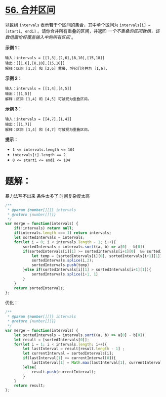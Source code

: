 # [56. 合并区间](https://leetcode.cn/problems/merge-intervals/)

以数组 `intervals` 表示若干个区间的集合，其中单个区间为 `intervals[i] = [starti, endi]` 。请你合并所有重叠的区间，并返回 *一个不重叠的区间数组，该数组需恰好覆盖输入中的所有区间* 。

 

**示例 1：**

```
输入：intervals = [[1,3],[2,6],[8,10],[15,18]]
输出：[[1,6],[8,10],[15,18]]
解释：区间 [1,3] 和 [2,6] 重叠, 将它们合并为 [1,6].
```

**示例 2：**

```
输入：intervals = [[1,4],[4,5]]
输出：[[1,5]]
解释：区间 [1,4] 和 [4,5] 可被视为重叠区间。
```

**示例 3：**

```
输入：intervals = [[4,7],[1,4]]
输出：[[1,7]]
解释：区间 [1,4] 和 [4,7] 可被视为重叠区间。
```

 

**提示：**

- `1 <= intervals.length <= 104`
- `intervals[i].length == 2`
- `0 <= starti <= endi <= 104`

# 题解：

暴力法写不出来 条件太多了 时间复杂度太高

```js
/**
 * @param {number[][]} intervals
 * @return {number[][]}
 */
var merge = function(intervals) {
    if(!intervals) return null;
    if(intervals.length === 1) return intervals;
    let sortedIntervals = intervals;
    for(let i = 0; i < intervals.length - 1; i++){
        sortedIntervals = intervals.sort((a, b) => a[0] - b[0])
        if(sortedIntervals[i][1] >= sortedIntervals[i+1][0]  && sortedIntervals[i][1] <= sortedIntervals[i+1][1]){
            let temp = [sortedIntervals[i][0], sortedIntervals[i+1][1]]
            sortedIntervals.splice(i,2);
            sortedIntervals.push(temp)
        }else if(sortedIntervals[i][1] > sortedIntervals[i+1][1]){
            sortedIntervals.splice(i+1, 1)
        }
    }
    return sortedIntervals;
};
```

优化：

```js
/**
 * @param {number[][]} intervals
 * @return {number[][]}
 */
var merge = function(intervals) {
    let sortedIntervals = intervals.sort((a, b) => a[0] - b[0])
    let result = [sortedIntervals[0]];
    for(let i = 1; i < intervals.length; i++){
        let lastInterval = result[result.length - 1] ;
        let currentInterval = sortedIntervals[i];
        if(lastInterval[1] >= currentInterval[0]){
            lastInterval[1] = Math.max(lastInterval[1], currentInterval[1])
        }else{
            result.push(currentInterval);
        }
    }
    return result;
};
```

